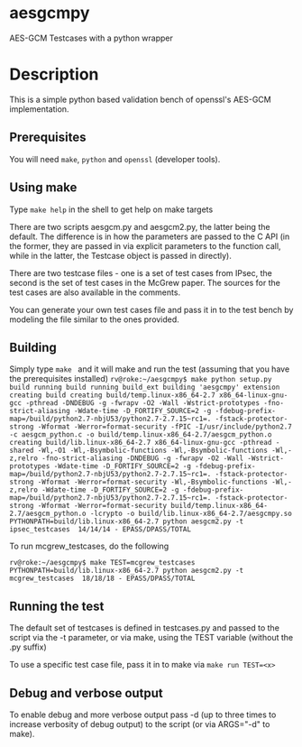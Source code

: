 # aesgcmpy
AES-GCM Testcases with a python wrapper

Description
===========
This is a simple python based validation bench of openssl's AES-GCM
implementation.

## Prerequisites

You will need `make`, `python` and `openssl` (developer tools).

## Using make

Type `make help` in the shell to get help on make targets

There are two scripts aesgcm.py and aesgcm2.py, the latter being the
default. The difference is in how the parameters are passed to the C
API (in the former, they are passed in via explicit parameters to the
function call, while in the latter, the Testcase object is passed in
directly).

There are two testcase files - one is a set of test cases from IPsec,
the second is the set of test cases in the McGrew paper. The sources
for the test cases are also available in the comments.

You can generate your own test cases file and pass it in to the test
bench by modeling the file similar to the ones provided.

## Building

Simply type `make ` and it will make and run the test (assuming that you have the prerequisites installed)
`
    rv@roke:~/aesgcmpy$ make
    python setup.py build
    running build
    running build_ext
    building 'aesgcmpy' extension
    creating build
    creating build/temp.linux-x86_64-2.7
    x86_64-linux-gnu-gcc -pthread -DNDEBUG -g -fwrapv -O2 -Wall -Wstrict-prototypes -fno-strict-aliasing -Wdate-time -D_FORTIFY_SOURCE=2 -g -fdebug-prefix-map=/build/python2.7-nbjU53/python2.7-2.7.15~rc1=. -fstack-protector-strong -Wformat -Werror=format-security -fPIC -I/usr/include/python2.7 -c aesgcm_python.c -o build/temp.linux-x86_64-2.7/aesgcm_python.o
    creating build/lib.linux-x86_64-2.7
    x86_64-linux-gnu-gcc -pthread -shared -Wl,-O1 -Wl,-Bsymbolic-functions -Wl,-Bsymbolic-functions -Wl,-z,relro -fno-strict-aliasing -DNDEBUG -g -fwrapv -O2 -Wall -Wstrict-prototypes -Wdate-time -D_FORTIFY_SOURCE=2 -g -fdebug-prefix-map=/build/python2.7-nbjU53/python2.7-2.7.15~rc1=. -fstack-protector-strong -Wformat -Werror=format-security -Wl,-Bsymbolic-functions -Wl,-z,relro -Wdate-time -D_FORTIFY_SOURCE=2 -g -fdebug-prefix-map=/build/python2.7-nbjU53/python2.7-2.7.15~rc1=. -fstack-protector-strong -Wformat -Werror=format-security build/temp.linux-x86_64-2.7/aesgcm_python.o -lcrypto -o build/lib.linux-x86_64-2.7/aesgcmpy.so
    PYTHONPATH=build/lib.linux-x86_64-2.7 python aesgcm2.py -t ipsec_testcases 
    14/14/14 - EPASS/DPASS/TOTAL
`

To run mcgrew_testcases, do the following

`
    rv@roke:~/aesgcmpy$ make TEST=mcgrew_testcases
    PYTHONPATH=build/lib.linux-x86_64-2.7 python aesgcm2.py -t mcgrew_testcases 
    18/18/18 - EPASS/DPASS/TOTAL
`

## Running the test

The default set of testcases is defined in testcases.py and passed to the script via the -t parameter, or via make, using the TEST variable (without the .py suffix)

To use a specific test case file, pass it in to make via `make run TEST=<x>`

## Debug and verbose output

To enable debug and more verbose output pass -d (up to three times to increase verbosity of debug output) to the script (or via ARGS="-d" to make).
